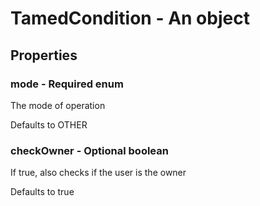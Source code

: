

# TamedCondition - An object



## Properties



### mode - Required enum



 The mode of operation



Defaults to OTHER



### checkOwner - Optional boolean



 If true, also checks if the user is the owner



Defaults to true

